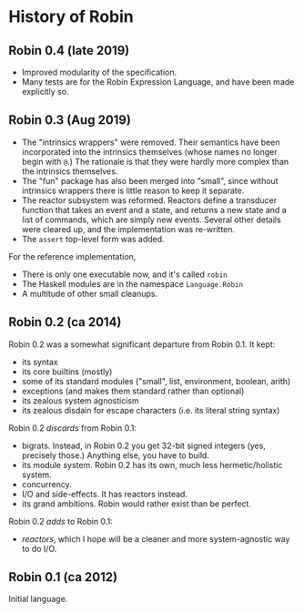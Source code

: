 History of Robin
================

Robin 0.4 (late 2019)
---------

*   Improved modularity of the specification.
*   Many tests are for the Robin Expression Language, and have been
    made explicitly so.

Robin 0.3 (Aug 2019)
---------

*   The "intrinsics wrappers" were removed.  Their semantics have been
    incorporated into the intrinsics themselves (whose names no longer
    begin with `@`.)  The rationale is that they were hardly more complex
    than the intrinsics themselves.
*   The "fun" package has also been merged into "small", since without
    intrinsics wrappers there is little reason to keep it separate.
*   The reactor subsystem was reformed.  Reactors define a transducer
    function that takes an event and a state, and returns a new state
    and a list of commands, which are simply new events.  Several other
    details were cleared up, and the implementation was re-written.
*   The `assert` top-level form was added.

For the reference implementation,

*   There is only one executable now, and it's called `robin`
*   The Haskell modules are in the namespace `Language.Robin`
*   A multitude of other small cleanups.

Robin 0.2 (ca 2014)
---------

Robin 0.2 was a somewhat significant departure from Robin 0.1.  It kept:

*   its syntax
*   its core builtins (mostly)
*   some of its standard modules ("small", list, environment, boolean, arith)
*   exceptions (and makes them standard rather than optional)
*   its zealous system agnosticism
*   its zealous disdain for escape characters (i.e. its literal string syntax)

Robin 0.2 *discards* from Robin 0.1:

*   bigrats.  Instead, in Robin 0.2 you get 32-bit signed integers (yes,
    precisely those.)  Anything else, you have to build.
*   its module system.  Robin 0.2 has its own, much less hermetic/holistic
    system.
*   concurrency.
*   I/O and side-effects.  It has reactors instead.
*   its grand ambitions.  Robin would rather exist than be perfect.

Robin 0.2 *adds* to Robin 0.1:

*   _reactors_, which I hope will be a cleaner and more system-agnostic
    way to do I/O.

Robin 0.1 (ca 2012)
---------

Initial language.
